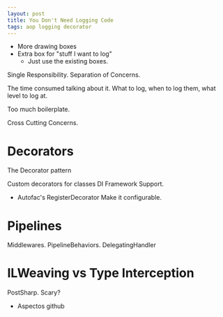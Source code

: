 ```yaml
---
layout: post
title: You Don't Need Logging Code
tags: aop logging decorator
---
```


- More drawing boxes
- Extra box for "stuff I want to log"
    - Just use the existing boxes.

Single Responsibility. Separation of Concerns.

The time consumed talking about it. What to log, when to log them, what level to log at.

Too much boilerplate.

Cross Cutting Concerns.

# Decorators

The Decorator pattern 

Custom decorators for classes
DI Framework Support.
- Autofac's RegisterDecorator
Make it configurable.

# Pipelines

Middlewares. PipelineBehaviors.
DelegatingHandler

# ILWeaving vs Type Interception

PostSharp. Scary?

- Aspectos github